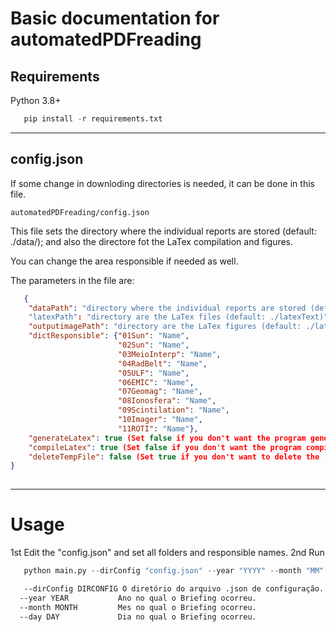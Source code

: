 # Basic documentation for automatedPDFreading


## Requirements


Python 3.8+

```python
   pip install -r requirements.txt
```

***
## config.json

If some change in downloding directories is needed, it can be done in this file.

```automatedPDFreading/config.json```

This file sets the directory where the individual reports are stored (default: ./data/); and also the directore fot the LaTex compilation and figures.

You can change the area responsible if needed as well.

The parameters in the file are:

```json
   {
    "dataPath": "directory where the individual reports are stored (default: ./data/)"
    "latexPath": "directory are the LaTex files (default: ./latexText)",
    "outputimagePath": "directory are the LaTex figures (default: ./latexText/figures/)",
    "dictResponsible": {"01Sun": "Name",
                        "02Sun": "Name",
                        "03MeioInterp": "Name",
                        "04RadBelt": "Name",
                        "05ULF": "Name",
                        "06EMIC": "Name",
                        "07Geomag": "Name",
                        "08Ionosfera": "Name",
                        "09Scintilation": "Name",
                        "10Imager": "Name",
                        "11ROTI": "Name"},
    "generateLatex": true (Set false if you don't want the program generate the LaTex file),
    "compileLatex": true (Set false if you don't want the program compile the LaTex),
    "deleteTempFile": false (Set true if you don't want to delete the ./data/ and ./latexText/figures/ content)
}
   
```

***
# Usage

1st Edit the "config.json" and set all folders and responsible names.
2nd Run

```python
   python main.py --dirConfig "config.json" --year "YYYY" --month "MM" --day "DD"
```
```bash
   --dirConfig DIRCONFIG O diretório do arquivo .json de configuração.
  --year YEAR           Ano no qual o Briefing ocorreu.
  --month MONTH         Mes no qual o Briefing ocorreu.
  --day DAY             Dia no qual o Briefing ocorreu.
```
